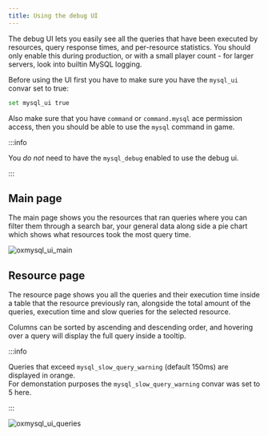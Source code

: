 ```yaml
---
title: Using the debug UI
---
```


The debug UI lets you easily see all the queries that have been executed by resources, query response times, and per-resource statistics.
You should only enable this during production, or with a small player count - for larger servers, look into builtin MySQL logging.

Before using the UI first you have to make sure you have the `mysql_ui` convar set to true:

```bash
set mysql_ui true
```

Also make sure that you have `command` or `command.mysql` ace permission access, then you should be able to use the `mysql` command in game.

:::info

You _do not_ need to have the `mysql_debug` enabled to use the debug ui.

:::

## Main page

The main page shows you the resources that ran queries where you can filter them through a search bar, your general data
along side a pie chart which shows what resources took the most query time.

![oxmysql_ui_main](https://i.imgur.com/iQqWELJ.png)

## Resource page

The resource page shows you all the queries and their execution time inside a table that the resource previously ran,
alongside the total amount of the queries, execution time and slow queries for the selected resource.

Columns can be sorted by ascending and descending order, and hovering over a query will display the full query inside a tooltip.

:::info

Queries that exceed `mysql_slow_query_warning` (default 150ms) are displayed in orange.  
For demonstation purposes the `mysql_slow_query_warning` convar was set to 5 here.

:::

![oxmysql_ui_queries](https://i.imgur.com/gZpJoIg.png)
